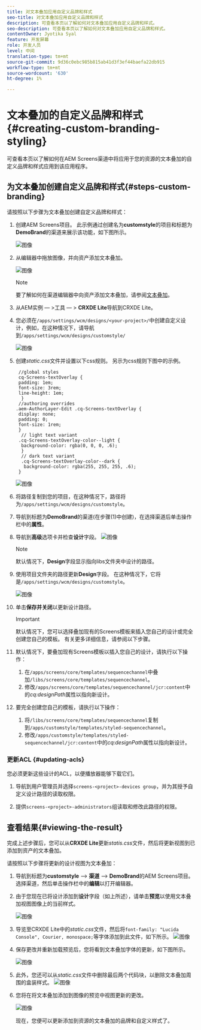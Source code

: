 ```yaml
---
title: 对文本叠加应用自定义品牌和样式
seo-title: 对文本叠加应用自定义品牌和样式
description: 可查看本页以了解如何对文本叠加应用自定义品牌和样式。
seo-description: 可查看本页以了解如何对文本叠加应用自定义品牌和样式。
contentOwner: Jyotika Syal
feature: 开发屏幕
role: 开发人员
level: 中间
translation-type: tm+mt
source-git-commit: 9d36c0ebc985b815ab41d3f3ef44baefa22db915
workflow-type: tm+mt
source-wordcount: '630'
ht-degree: 1%

---
```



# 文本叠加的自定义品牌和样式{#creating-custom-branding-styling}

可查看本页以了解如何在AEM Screens渠道中将应用于您的资源的文本叠加的自定义品牌和样式应用到该应用程序。

## 为文本叠加创建自定义品牌和样式{#steps-custom-branding}

请按照以下步骤为文本叠加创建自定义品牌和样式：

1. 创建AEM Screens项目。 此示例通过创建名为&#x200B;**customstyle**&#x200B;的项目和标题为&#x200B;**DemoBrand**&#x200B;的渠道来展示该功能，如下图所示。

   ![图像](/help/user-guide/assets/custom-brand/custom-brand1.png)

1. 从编辑器中拖放图像，并向资产添加文本叠加。

   ![图像](/help/user-guide/assets/custom-brand/custom-brand2.png)

   >[!NOTE]
   >要了解如何在渠道编辑器中向资产添加文本叠加，请参阅[文本叠加](/help/user-guide/text-overlay.md)。

1. 从AEM实例 — >工具 — > **CRXDE Lite**&#x200B;导航到CRXDE Lite。

1. 您必须在`/apps/settings/wcm/designs/<your-project>/`中创建自定义设计，例如，在这种情况下，请导航到`/apps/settings/wcm/designs/customstyle/`

   ![图像](/help/user-guide/assets/custom-brand/custom-brand3.png)

1. 创建&#x200B;*static.css*&#x200B;文件并设置以下css规则。 另示为css规则下图中的示例。

   ```shell
    //global styles
    cq-Screens-textOverlay {
    padding: 1em;
    font-size: 3rem;
    line-height: 1em;
     }
    //authoring overrides
   .aem-AuthorLayer-Edit .cq-Screens-textOverlay {
    display: none;
    padding: 0;
    font-size: 1rem;
    }
     // light text variant
    .cq-Screens-textOverlay-color--light {
     background-color: rgba(0, 0, 0, .6);
     }
     // dark text variant
     .cq-Screens-textOverlay-color--dark {
      background-color: rgba(255, 255, 255, .6);
    }
   ```

   ![图像](/help/user-guide/assets/custom-brand/custom-brand4.png)

1. 将路径复制到您的项目，在这种情况下，路径将为`/apps/settings/wcm/designs/customstyle`。

1. 导航到标题为&#x200B;**DemoBrand**&#x200B;的渠道(在步骤(1)中创建)，在选择渠道后单击操作栏中的&#x200B;**属性**。

1. 导航到&#x200B;**高级**&#x200B;选项卡并检查&#x200B;**设计**字段。
   ![图像](/help/user-guide/assets/custom-brand/custom-brand5.png)

   >[!NOTE]
   >默认情况下，**Design**&#x200B;字段显示指向libs文件夹中设计的路径。

1. 使用项目文件夹的路径更新&#x200B;**Design**&#x200B;字段。 在这种情况下，它将是`/apps/settings/wcm/designs/customstyle`。

   ![图像](/help/user-guide/assets/custom-brand/custom-brand6.png)

1. 单击&#x200B;**保存并关闭**&#x200B;以更新设计路径。

   >[!IMPORTANT]
   >默认情况下，您可以选择叠加现有的Screens模板来插入您自己的设计或完全创建您自己的模板。 有关更多详细信息，请参阅以下步骤。

1. 默认情况下，要叠加现有Screens模板以插入您自己的设计，请执行以下操作：

   1. 在`/apps/screens/core/templates/sequencechannel`中叠加`/libs/screens/core/templates/sequencechannel`。
   1. 修改`/apps/screens/core/templates/sequencechannel/jcr:content`中的&#x200B;*cq:designPath*&#x200B;属性以指向新设计。

1. 要完全创建您自己的模板，请执行以下操作：
   1. 将`/libs/screens/core/templates/sequencechannel`复制到`/apps/customstyle/templates/styled-sequencechannel`。
   1. 修改`/apps/customstyle/templates/styled-sequencechannel/jcr:content`中的&#x200B;*cq:designPath*&#x200B;属性以指向新设计。


### 更新ACL {#updating-acls}

您必须更新这些设计的ACL，以便播放器能够下载它们。

1. 导航到用户管理员并选择`screens-<project>-devices group`，并为其授予自定义设计路径的读取权限。

1. 提供`screens-<project>-administrators`组读取和修改此路径的权限。

## 查看结果{#viewing-the-result}

完成上述步骤后，您可以从&#x200B;**CRXDE Lite**&#x200B;更新&#x200B;*statis.css*&#x200B;文件，然后将更新视图到已添加到资产的文本叠加。

请按照以下步骤将更新的设计视图为文本叠加：

1. 导航到标题为&#x200B;**customstyle** —> **渠道** —> **DemoBrand**&#x200B;的AEM Screens项目。 选择渠道，然后单击操作栏中的&#x200B;**编辑**&#x200B;以打开编辑器。

1. 由于您现在已将设计添加到&#x200B;**设计**&#x200B;字段（如上所述），请单击&#x200B;**预览**&#x200B;以使用文本叠加视图图像上的当前样式。

   ![图像](/help/user-guide/assets/custom-brand/custom-brand7.png)

1. 导览至CRXDE Lite中的&#x200B;*static.css*&#x200B;文件，然后将`font-family: "Lucida Console", Courier, monospace;`等字体添加到此文件，如下所示。
   ![图像](/help/user-guide/assets/custom-brand/custom-brand8.png)

1. 保存更改并重新加载预览后，您将看到文本叠加字体的更新，如下图所示。

   ![图像](/help/user-guide/assets/custom-brand/custom-brand9.png)

1. 此外，您还可以从&#x200B;*static.css*文件中删除最后两个代码块，以删除文本叠加周围的盒装样式。
   ![图像](/help/user-guide/assets/custom-brand/custom-brand10.png)

1. 您将在将文本叠加添加到图像的预览中视图更新的更改。

   ![图像](/help/user-guide/assets/custom-brand/custom-brand11.png)

   现在，您便可以更新添加到资源的文本叠加的品牌和自定义样式了。









